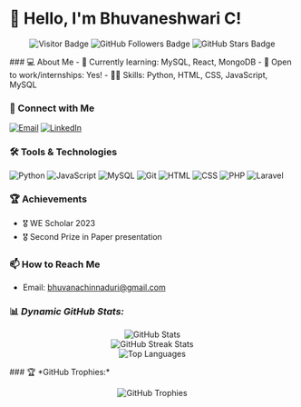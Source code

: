 # 👋 Hello, I'm Bhuvaneshwari C!

<p align="center">
  <!-- Animated badges -->
  <img src="https://komarev.com/ghpvc/?username=Bhuvaneshwari0405&color=brightgreen&style=plastic" alt="Visitor Badge" />
  <img src="https://img.shields.io/github/followers/Bhuvaneshwari0405?style=social" alt="GitHub Followers Badge" />
  <img src="https://img.shields.io/github/stars/Bhuvaneshwari0405?style=social" alt="GitHub Stars Badge" />
</p>
### 💻 About Me
- 🌱 Currently learning: MySQL, React, MongoDB
- 💼 Open to work/internships: Yes!
- 👨‍💻 Skills: Python, HTML, CSS, JavaScript, MySQL
<!--- ⚡ Fun fact: --> 

### 🔗 Connect with Me
[![Email](https://img.shields.io/badge/Email-D14836?style=for-the-badge&logo=gmail&logoColor=white)](mailto:bhuvanachinnaduri@gmail.com)
[![LinkedIn](https://img.shields.io/badge/LinkedIn-0077B5?style=for-the-badge&logo=linkedin&logoColor=white)](https://www.linkedin.com/in/bhuvaneshwari-chinnadurai-50665a258/)

### 🛠️ Tools & Technologies
![Python](https://img.shields.io/badge/Python-3776AB?style=for-the-badge&logo=python&logoColor=white)
![JavaScript](https://img.shields.io/badge/JavaScript-F7DF1E?style=for-the-badge&logo=javascript&logoColor=black)
![MySQL](https://img.shields.io/badge/MySQL-005C84?style=for-the-badge&logo=mysql&logoColor=white)
![Git](https://img.shields.io/badge/Git-F05032?style=for-the-badge&logo=git&logoColor=white)
![HTML](https://img.shields.io/badge/HTML-E34F26?style=for-the-badge&logo=html5&logoColor=white)
![CSS](https://img.shields.io/badge/CSS-1572B6?style=for-the-badge&logo=css3&logoColor=white)
![PHP](https://img.shields.io/badge/PHP-777BB4?style=for-the-badge&logo=php&logoColor=white)
![Laravel](https://img.shields.io/badge/Laravel-FF2D20?style=for-the-badge&logo=laravel&logoColor=white)
<!-- Add more tools based on your skills -->

<!--### 📈 GitHub Stats
![Your Name's GitHub stats](https://github-readme-stats.vercel.app/api?username=yourusername&show_icons=true&theme=radical) -->

### 🏆 Achievements
- 🎖️ WE Scholar 2023
- 🎖️ Second Prize in Paper presentation
  

<!-- Add more as needed -->

### 📫 How to Reach Me
- Email: [bhuvanachinnaduri@gmail.com](mailto:bhuvanachinnaduri@gmail.com)

### 📊 *Dynamic GitHub Stats:*

<p align="center">
  <img src="https://github-readme-stats.vercel.app/api?username=Bhuvaneshwari0405&show_icons=true&theme=tokyonight&count_private=true" alt="GitHub Stats" />
  <br>
  <img src="https://github-readme-streak-stats.herokuapp.com?user=Bhuvaneshwari0405&theme=tokyonight" alt="GitHub Streak Stats" />
  <br>
  <img src="https://github-readme-stats.vercel.app/api/top-langs/?username=Bhuvaneshwari0405&theme=tokyonight&layout=compact" alt="Top Languages" />
</p>
### 🏆 *GitHub Trophies:*

<p align="center">
  <img src="https://github-profile-trophy.vercel.app/?username=Bhuvaneshwari0405&theme=radical&no-bg=true&column=7&margin-w=15&margin-h=15" alt="GitHub Trophies" />
</p>



<!--
**Bhuvaneshwari0405/Bhuvaneshwari0405** is a ✨ _special_ ✨ repository because its `README.md` (this file) appears on your GitHub profile.

Here are some ideas to get you started:

- 🔭 I’m currently working on ...
- 🌱 I’m currently learning ...
- 👯 I’m looking to collaborate on ...
- 🤔 I’m looking for help with ...
- 💬 Ask me about ...
- 📫 How to reach me: ...
- 😄 Pronouns: ...
- ⚡ Fun fact: ...
-->
